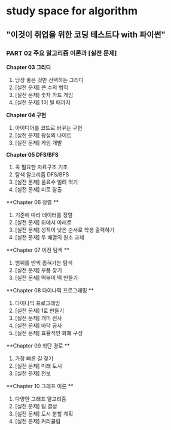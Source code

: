 # study space for algorithm

## "이것이 취업을 위한 코딩 테스트다 with 파이썬"

### PART 02 주요 알고리즘 이론과 [실전 문제]

**Chapter 03 그리디**

1. 당장 좋은 것만 선택하는 그리디
2. [실전 문제] 큰 수의 법칙
3. [실전 문제] 숫자 카드 게임
4. [실전 문제] 1이 될 때까지

**Chapter 04 구현**

1. 아이디어를 코드로 바꾸는 구현
2. [실전 문제] 왕실의 나이트
3. [실전 문제] 게임 개발

**Chapter 05 DFS/BFS**

1. 꼭 필요한 자료구조 기초
2. 탐색 알고리즘 DFS/BFS
3. [실전 문제] 음료수 얼려 먹기
4. [실전 문제] 미로 탈출

**Chapter 06 정렬 **

1. 기준에 따라 데이터를 정렬
2. [실전 문제] 위에서 아래로
3. [실전 문제] 성적이 낮은 순서로 학생 출력하기
4. [실전 문제] 두 배열의 원소 교체

**Chapter 07 이진 탐색 **

1. 범위를 반씩 좁혀가는 탐색
2. [실전 문제] 부품 찾기
3. [실전 문제] 떡볶이 떡 만들기

**Chapter 08 다이나믹 프로그래밍 **

1. 다이나믹 프로그래밍
2. [실전 문제] 1로 만들기
3. [실전 문제] 개미 전사
4. [실전 문제] 바닥 공사
5. [실전 문제] 효율적인 화폐 구성

**Chapter 09 최단 경로 **

1. 가장 빠른 길 찾기
2. [실전 문제] 미래 도시
3. [실전 문제] 전보

**Chapter 10 그래프 이론 **

1. 다양한 그래프 알고리즘
2. [실전 문제] 팀 결성
3. [실전 문제] 도시 분할 계획
4. [실전 문제] 커리큘럼


